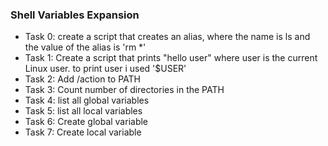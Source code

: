 ### Shell Variables Expansion
* Task 0: create a script that creates an alias, where the name is ls and the value of the alias is 'rm *'
* Task 1: Create a script that prints "hello user" where user is the current Linux user. to print user i used '$USER'
* Task 2: Add /action to PATH
* Task 3: Count number of directories in the PATH
* Task 4: list all global variables
* Task 5: list all local variables
* Task 6: Create global variable
* Task 7: Create local variable
